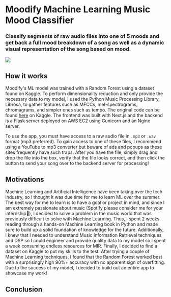 # Moodify Machine Learning Music Mood Classifier
### Classify segments of raw audio files into one of 5 moods and get back a full mood breakdown of a song as well as a dynamic visual representation of the song based on mood.
![](https://austinshih.com/static/media/moodify.abc2147eaf3f3f341658.png)

## How it works
Moodify's ML model was trained with a Random Forest using a dataset found on Kaggle. To perform dimensionality reduction and only provide the necessary data to my model, I used the Python Music Processing Library, Librosa, to gather features such as MFCCs, mel-spectrograms, chromagrams, and simpler ones such as tempo. The original code can be found [here](https://www.kaggle.com/code/austinhshih/music-mood-classification) on Kaggle. The frontend was built with Next.js and the backend is a Flask server deployed on AWS EC2 using Gunicorn and an Nginx server.

To use the app, you must have access to a raw audio file in `.mp3` or `.wav` format (mp3 preferred). To gain access to one of these files, I recommend using a YouTube to mp3 converter but beware of ads and popups as these sites frequently have such traps. After you have the file, simply drag and drop the file into the box, verify that the file looks correct, and then click the button to send your song over to the backend server for processing!

## Motivations
Machine Learning and Artificial Intelligence have been taking over the tech industry, so I thought it was due time for me to learn ML over the summer. The best way for me to learn is to have a goal or project in mind, and since I am extremely passionate about music (Spotify please consider me for your internship🙏), I decided to solve a problem in the music world that was previously difficult to solve with Machine Learning. Thus, I spent 2 weeks reading through a hands-on Machine Learning book in Python and made sure to build up a solid foundation of knowledge for the future. Additionally, I knew that I needed to understand Music Information Retrieval techniques and DSP so I could engineer and provide quality data to my model so I spent a week consuming endless resources for MIR. Finally, I decided to find a dataset on Kaggle to put my skills to the test. After trying a couple of Machine Learning techniques, I found that the Random Forest worked best with a surprisingly high 90%+ accuracy with no apparent sign of overfitting. Due to the success of my model, I decided to build out an entire app to showcase my work!

## Conclusion
